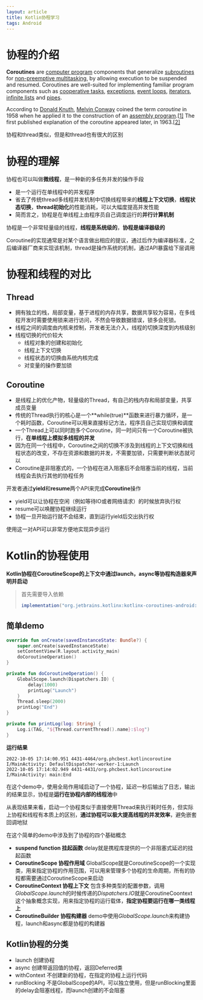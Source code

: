 ```yaml
---
layout: article
title: Kotlin协程学习
tags: Android
---
```


# 协程的介绍

**Coroutines** are [computer program](https://en.wikipedia.org/wiki/Computer_program) components that generalize [subroutines](https://en.wikipedia.org/wiki/Subroutine) for [non-preemptive multitasking](https://en.wikipedia.org/wiki/Non-preemptive_multitasking), by allowing execution to be suspended and resumed. Coroutines are well-suited for implementing familiar program components such as [cooperative tasks](https://en.wikipedia.org/wiki/Cooperative_multitasking), [exceptions](https://en.wikipedia.org/wiki/Exception_handling), [event loops](https://en.wikipedia.org/wiki/Event_loop), [iterators](https://en.wikipedia.org/wiki/Iterator), [infinite lists](https://en.wikipedia.org/wiki/Lazy_evaluation) and [pipes](https://en.wikipedia.org/wiki/Pipeline_(software)).

According to [Donald Knuth](https://en.wikipedia.org/wiki/Donald_Knuth), [Melvin Conway](https://en.wikipedia.org/wiki/Melvin_Conway) coined the term *coroutine* in 1958 when he applied it to the construction of an [assembly program](https://en.wikipedia.org/wiki/Assembly_language).[[1\]](https://en.wikipedia.org/wiki/Coroutine#cite_note-KnuthVol1_1_4_5-1) The first published explanation of the coroutine appeared later, in 1963.[[2\]](https://en.wikipedia.org/wiki/Coroutine#cite_note-Conway1963-2)

协程和thread类似，但是和thread也有很大的区别

# 协程的理解

协程也可以叫做**微线程**，是一种新的多任务并发的操作手段

- 是一个运行在单线程中的并发程序
- 省去了传统thread多线程并发机制中切换线程带来的**线程上下文切换**，**线程状态切换**，**thread初始化**的性能消耗，可以大幅度提高并发性能
- 简而言之，协程是在单线程上由程序员自己调度运行的**并行计算机制**

协程是一个非常轻量级的线程，**线程是系统级的**，**协程是编译器级的**

Coroutine的实现通常是对某个语言做出相应的提议，通过后作为编译器标准，之后编译器厂商来实现该机制，thread是操作系统的机制，通过API暴露给下层调用

# 协程和线程的对比

## Thread

- 拥有独立的栈，局部变量，基于进程的内存共享，数据共享较为容易，在多线程开发时需要使用锁来进行访问，不然会导致数据错误，锁多会死锁。
- 线程之间的调度由内核来控制，开发者无法介入，线程的切换深度到内核级别
- 线程切换的代价较大
  - 线程对象的创建和初始化
  - 线程上下文切换
  - 线程状态的切换由系统内核完成
  - 对变量的操作要加锁

## Coroutine

- 是线程上的优化产物，轻量级的Thread，有自己的栈内存和局部变量，共享成员变量
- 传统的Thread执行的核心是一个**while(true)**函数来进行暴力循环，是一个耗时函数，Coroutine可以用来直接标记方法，程序员自己实现切换和调度
- 一个Thread上可以同时跑多个Coroutine，同一时间只有一个Coroutine被执行，**在单线程上模拟多线程的并发**
- 因为在同一个线程中，Coroutine之间的切换不涉及到线程的上下文切换和线程状态的改变，不存在资源和数据的并发，不需要加锁，只需要判断状态就可以
- Coroutine是非阻塞式的，一个协程在进入阻塞后不会阻塞当前的线程，当前线程会去执行其他的协程任务

开发者通过**yield**和**resume**两个API来完成**Coroutine**操作

- yield可以让协程在空闲（例如等待IO或者网络请求）的时候放弃执行权
- resume可以唤醒协程继续运行
- 协程一旦开始运行就不会结束，直到运行yield后交出执行权

使用这一对API可以非常方便地实现异步运行

# Kotlin的协程使用

**Kotlin协程在CoroutineScope的上下文中通过launch，async等协程构造器来声明并启动**

> 首先需要导入依赖
>
> ```groovy
> implementation("org.jetbrains.kotlinx:kotlinx-coroutines-android:1.3.9")
> ```

## 简单demo

```kotlin
override fun onCreate(savedInstanceState: Bundle?) {
    super.onCreate(savedInstanceState)
    setContentView(R.layout.activity_main)
    doCoroutineOperation()
}

private fun doCoroutineOperation() {
    GlobalScope.launch(Dispatchers.IO) {
        delay(1000)
        printLog("Launch")
    }
    Thread.sleep(2000)
    printLog("End")
}

private fun printLog(log: String) {
    Log.i(TAG, "${Thread.currentThread().name}:$log")
}
```

**运行结果**

```
2022-10-05 17:14:00.951 4431-4464/org.phcbest.kotlincoroutine I/MainActivity: DefaultDispatcher-worker-1:Launch
2022-10-05 17:14:02.949 4431-4431/org.phcbest.kotlincoroutine I/MainActivity: main:End
```

在这个demo中，使用全局作用域启动了一个协程，延迟一秒后输出了日志，输出的结果显示，协程是**运行在协程内部的线程池**中

从表现结果来看，启动一个协程类似于直接使用Thread来执行耗时任务，但实际上协程和线程有本质上的区别，**通过协程可以极大提高线程的并发效率**，避免嵌套回调地狱

在这个简单的demo中涉及到了协程的四个基础概念

- **suspend function 挂起函数** delay就是携程库提供的一个非阻塞式延迟的挂起函数
- **CoroutineScope 协程作用域** GlobalScope就是CoroutineScope的一个实现类，用来指定协程的作用范围，可以用来管理多个协程的生命周期，所有的协程都需要通过CoroutineScope来启动
- **CoroutineContext 协程上下文** 包含多种类型的配置参数，调用*GlobalScope.launch*的时候传递的*Dispatchers.IO*就是CoroutineCoontext这个抽象概念实现，用来指定协程的运行载体，**指定协程要运行在哪一类线程上**
- **CoroutineBuilder 协程构建器** demo中使用*GlobalScope.launch*来构建协程，launch和async都是协程的构建器

## Kotlin协程的分类

- launch 创建协程
- async 创建带返回值的协程，返回Deferred类
- withContext 不创建新的协程，在指定的协程上运行代码
- runBlocking 不是GlobalScope的API，可以独立使用，但是runBlocking里面的delay会阻塞线程，而launch创建的不会阻塞

